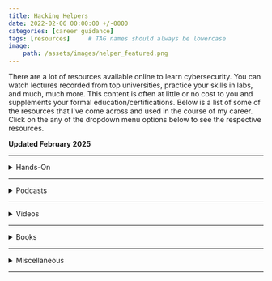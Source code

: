 ```yaml
---
title: Hacking Helpers
date: 2022-02-06 00:00:00 +/-0000
categories: [career guidance]
tags: [resources]     # TAG names should always be lowercase
image:
    path: /assets/images/helper_featured.png
---
```


<style>
  /*This is code to make the dropdown menu a little more aesthetically pleasing*/
  @keyframes details-show {
  from {
    opacity:0;
    transform: var(--details-translate, translateY(-0.5em));
  }
}
details[open] > *:not(summary) {
  animation: details-show 150ms ease-in-out;
}

</style>

There are a lot of resources available online to learn cybersecurity. You can watch lectures recorded from top universities, practice your skills in labs, and much, much more. This content is often at little or no cost to you and supplements your formal education/certifications. Below is a list of some of the resources that I've come across and used in the course of my career. Click on the any of the dropdown menu options below to see the respective resources.

**Updated February 2025**

<hr>
<div class="custom-dropdown">
<details markdown=block>
<summary markdown=span>Hands-On</summary>
{% include_relative helpers/dropdown-handson.md %}
</details>
</div>

<hr>
<div class="custom-dropdown">
<details markdown=block>
<summary markdown=span>Podcasts</summary>
{% include_relative helpers/dropdown-podcasts.md %}
</details>
</div>

<hr>
<div class="custom-dropdown">
<details markdown=block>
<summary markdown=span>Videos</summary>
{% include_relative helpers/dropdown-videos.md %}
</details>
</div>

<hr>
<div class="custom-dropdown">
<details markdown=block>
<summary markdown=span>Books</summary>
{% include_relative helpers/dropdown-books.md %}
</details>
</div>

<hr>
<div class="custom-dropdown">
<details markdown=block>
<summary markdown=span>Miscellaneous</summary>
{% include_relative helpers/dropdown-misc.md %}
</details>
</div>
<hr>
